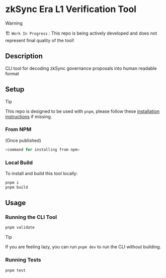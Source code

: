 # zkSync Era L1 Verification Tool

> [!WARNING]  
> 🏗️ `Work In Progress` : This repo is being actively developed and does not represent final quality of the tool!

## Description

CLI tool for decoding zkSync governance proposals into human readable format

## Setup

> [!TIP]  
> This repo is designed to be used with `pnpm`, please follow these [installation instructions](https://pnpm.io/installation) if missing.

### From NPM

(Once published)

```sh
<command for installing from npm>
```

### Local Build 

To install and build this tool locally:

```sh
pnpm i
pnpm build
```

## Usage

### Running the CLI Tool

```sh
pnpm validate
```

> [!TIP]  
> If you are feeling lazy, you can run `pnpm dev` to run the CLI without building.

### Running Tests

```sh
pnpm test
```
